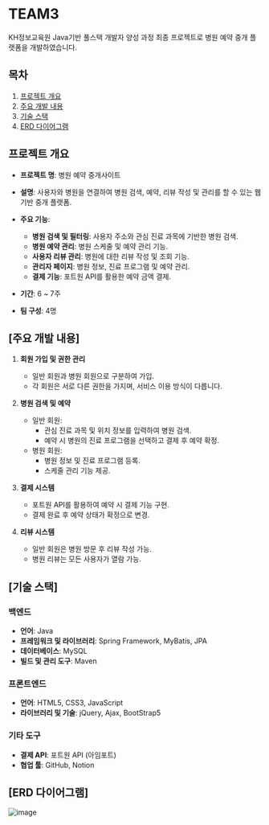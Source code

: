 # TEAM3
 KH정보교육원 Java기반 풀스택 개발자 양성 과정 최종 프로젝트로
병원 예약 중개 플랫폼을 개발하였습니다.

## 목차
1. [프로젝트 개요](#프로젝트-개요)
2. [주요 개발 내용](#주요-개발-내용)
3. [기술 스택](#기술-스택) 		
4. [ERD 다이어그램](#ERD-다이어그램)

## 프로젝트 개요
- **프로젝트 명**: 병원 예약 중개사이트
- **설명**: 
  사용자와 병원을 연결하여 병원 검색, 예약, 리뷰 작성 및 관리를 할 수 있는 웹 기반 중개 플랫폼.
- **주요 기능**:
  - **병원 검색 및 필터링**: 사용자 주소와 관심 진료 과목에 기반한 병원 검색.
  - **병원 예약 관리**: 병원 스케줄 및 예약 관리 기능.
  - **사용자 리뷰 관리**: 병원에 대한 리뷰 작성 및 조회 기능.
  - **관리자 페이지**: 병원 정보, 진료 프로그램 및 예약 관리.
  - **결제 기능**: 포트원 API를 활용한 예약 금액 결제.

- **기간**: 6 ~ 7주  
- **팀 구성**: 4명

## [주요 개발 내용]
1. **회원 가입 및 권한 관리**
   - 일반 회원과 병원 회원으로 구분하여 가입.
   - 각 회원은 서로 다른 권한을 가지며, 서비스 이용 방식이 다릅니다.

2. **병원 검색 및 예약**
   - 일반 회원:
     - 관심 진료 과목 및 위치 정보를 입력하여 병원 검색.
     - 예약 시 병원의 진료 프로그램을 선택하고 결제 후 예약 확정.
   - 병원 회원:
     - 병원 정보 및 진료 프로그램 등록.
     - 스케줄 관리 기능 제공.

3. **결제 시스템**
   - 포트원 API를 활용하여 예약 시 결제 기능 구현.
   - 결제 완료 후 예약 상태가 확정으로 변경.

4. **리뷰 시스템**
   - 일반 회원은 병원 방문 후 리뷰 작성 가능.
   - 병원 리뷰는 모든 사용자가 열람 가능.

     

## [기술 스택]
### 백엔드
- **언어**: Java  
- **프레임워크 및 라이브러리**: Spring Framework, MyBatis, JPA  
- **데이터베이스**: MySQL
- **빌드 및 관리 도구**: Maven

### 프론트엔드
- **언어**: HTML5, CSS3, JavaScript  
- **라이브러리 및 기술**: jQuery, Ajax, BootStrap5  

### 기타 도구
- **결제 API**: 포트원 API (아임포트)  
- **협업 툴**: GitHub, Notion 

## [ERD 다이어그램]
![image](https://github.com/user-attachments/assets/a0c22b24-a0ce-4571-a60e-26beb27b5d11)


